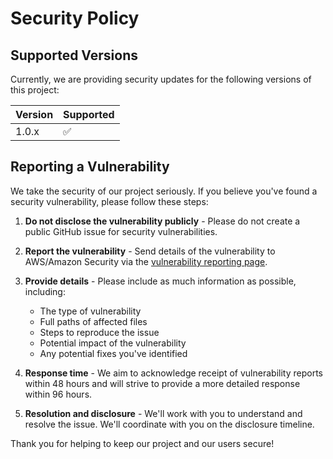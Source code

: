 # Security Policy

## Supported Versions

Currently, we are providing security updates for the following versions of this project:

| Version | Supported          |
| ------- | ------------------ |
| 1.0.x   | :white_check_mark: |

## Reporting a Vulnerability

We take the security of our project seriously. If you believe you've found a security vulnerability, please follow these steps:

1. **Do not disclose the vulnerability publicly** - Please do not create a public GitHub issue for security vulnerabilities.

2. **Report the vulnerability** - Send details of the vulnerability to AWS/Amazon Security via the [vulnerability reporting page](http://aws.amazon.com/security/vulnerability-reporting/).

3. **Provide details** - Please include as much information as possible, including:
   - The type of vulnerability
   - Full paths of affected files
   - Steps to reproduce the issue
   - Potential impact of the vulnerability
   - Any potential fixes you've identified

4. **Response time** - We aim to acknowledge receipt of vulnerability reports within 48 hours and will strive to provide a more detailed response within 96 hours.

5. **Resolution and disclosure** - We'll work with you to understand and resolve the issue. We'll coordinate with you on the disclosure timeline.

Thank you for helping to keep our project and our users secure!